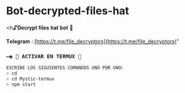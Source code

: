 # Bot-decrypted-files-hat
<h🔓𝐃𝐞𝐜𝐫𝐲𝐩𝐭 𝐟𝐢𝐥𝐞𝐬 𝐡𝐚𝐭 𝐛𝐨𝐭 🔑

𝐓𝐞𝐥𝐞𝐠𝐫𝐚𝐦 : [https://t.me/file_decryptors](https://t.me/file_decryptors)"
### `—◉ 👾 ACTIVAR EN TERMUX 👾`
```bash
ESCRIBE LOS SIGUIENTES COMANDOS UNO POR UNO:
> cd 
> cd Mystic-termux
> npm start
